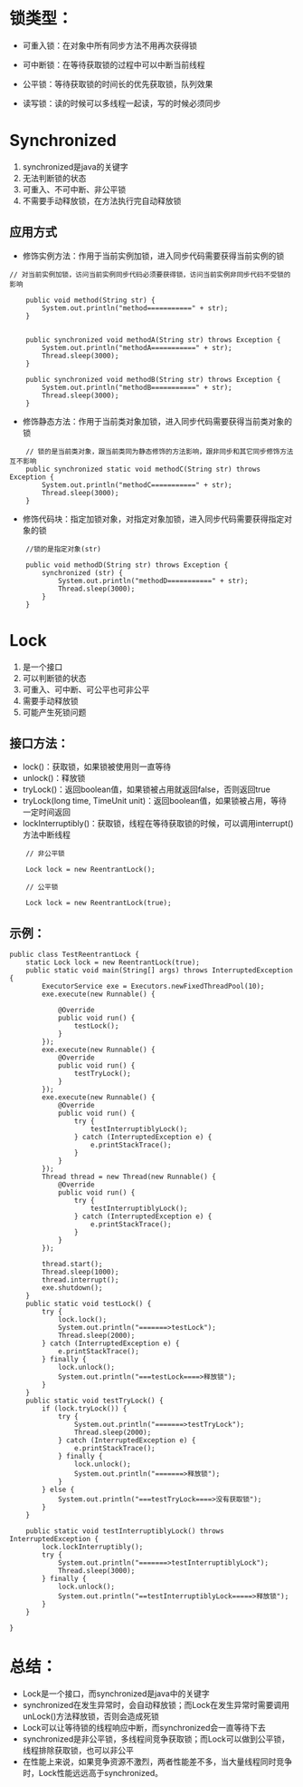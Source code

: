 # 锁类型：

- 可重入锁：在对象中所有同步方法不用再次获得锁

- 可中断锁：在等待获取锁的过程中可以中断当前线程

- 公平锁：等待获取锁的时间长的优先获取锁，队列效果

- 读写锁：读的时候可以多线程一起读，写的时候必须同步

  

# Synchronized

1. synchronized是java的关键字
2. 无法判断锁的状态
3. 可重入、不可中断、非公平锁
4. 不需要手动释放锁，在方法执行完自动释放锁

## 应用方式

- 修饰实例方法：作用于当前实例加锁，进入同步代码需要获得当前实例的锁

```
// 对当前实例加锁，访问当前实例同步代码必须要获得锁，访问当前实例非同步代码不受锁的影响	

    public void method(String str) {
		System.out.println("method===========" + str);
	}


	public synchronized void methodA(String str) throws Exception {
		System.out.println("methodA===========" + str);
		Thread.sleep(3000);
	}

	public synchronized void methodB(String str) throws Exception {
		System.out.println("methodB===========" + str);
		Thread.sleep(3000);
	}
```

 

- 修饰静态方法：作用于当前类对象加锁，进入同步代码需要获得当前类对象的锁

```
    // 锁的是当前类对象，跟当前类同为静态修饰的方法影响，跟非同步和其它同步修饰方法互不影响
	public synchronized static void methodC(String str) throws Exception {
		System.out.println("methodC===========" + str);
		Thread.sleep(3000);
	}
```

- 修饰代码块：指定加锁对象，对指定对象加锁，进入同步代码需要获得指定对象的锁

```
	//锁的是指定对象(str)

	public void methodD(String str) throws Exception {
		synchronized (str) {			
			System.out.println("methodD===========" + str);
			Thread.sleep(3000);
		}
	}
```

 

# Lock

1. 是一个接口
2. 可以判断锁的状态
3. 可重入、可中断、可公平也可非公平
4. 需要手动释放锁
5. 可能产生死锁问题

## 接口方法：

- lock()：获取锁，如果锁被使用则一直等待
- unlock()：释放锁
- tryLock()：返回boolean值，如果锁被占用就返回false，否则返回true
- tryLock(long time, TimeUnit unit)：返回boolean值，如果锁被占用，等待一定时间返回
- lockInterruptibly()：获取锁，线程在等待获取锁的时候，可以调用interrupt()方法中断线程

```
	// 非公平锁

	Lock lock = new ReentrantLock();

	// 公平锁
	
	Lock lock = new ReentrantLock(true);
```

## 示例：

```
public class TestReentrantLock {
	static Lock lock = new ReentrantLock(true);
	public static void main(String[] args) throws InterruptedException {
		ExecutorService exe = Executors.newFixedThreadPool(10);
		exe.execute(new Runnable() {

			@Override
			public void run() {
				testLock();
			}
		});
		exe.execute(new Runnable() {
			@Override
			public void run() {
				testTryLock();
			}
		});
		exe.execute(new Runnable() {
			@Override
			public void run() {
				try {
					testInterruptiblyLock();
				} catch (InterruptedException e) {
					e.printStackTrace();
				}
			}
		});
		Thread thread = new Thread(new Runnable() {
			@Override
			public void run() {
				try {
					testInterruptiblyLock();
				} catch (InterruptedException e) {
					e.printStackTrace();
				}
			}
		});

		thread.start();
		Thread.sleep(1000);
		thread.interrupt();
		exe.shutdown();
	}
	public static void testLock() {
		try {
			lock.lock();
			System.out.println("=======>testLock");
			Thread.sleep(2000);
		} catch (InterruptedException e) {
			e.printStackTrace();
		} finally {
			lock.unlock();
			System.out.println("===testLock====>释放锁");
		}
	}
	public static void testTryLock() {
		if (lock.tryLock()) {	
			try {
				System.out.println("=======>testTryLock");
				Thread.sleep(2000);
			} catch (InterruptedException e) {
				e.printStackTrace();
			} finally {
				lock.unlock();
				System.out.println("=======>释放锁");
			}
		} else {
			System.out.println("===testTryLock====>没有获取锁");
		}
	}
	
	public static void testInterruptiblyLock() throws InterruptedException {
		lock.lockInterruptibly();
		try {
			System.out.println("=======>testInterruptiblyLock");
			Thread.sleep(3000);
		} finally {
			lock.unlock();
			System.out.println("==testInterruptiblyLock=====>释放锁");
		}
	}
	 
}
```

# 总结：

- Lock是一个接口，而synchronized是java中的关键字
- synchronized在发生异常时，会自动释放锁；而Lock在发生异常时需要调用unLock()方法释放锁，否则会造成死锁
- Lock可以让等待锁的线程响应中断，而synchronized会一直等待下去
- synchronized是非公平锁，多线程间竞争获取锁；而Lock可以做到公平锁，线程排除获取锁，也可以非公平
- 在性能上来说，如果竞争资源不激烈，两者性能差不多，当大量线程同时竞争时，Lock性能远远高于synchronized。